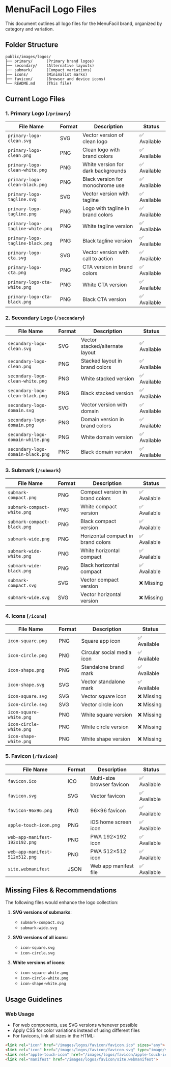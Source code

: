 # MenuFacil Logo Files

This document outlines all logo files for the MenuFacil brand, organized by category and variation.

## Folder Structure

```
public/images/logos/
├── primary/      (Primary brand logos)
├── secondary/    (Alternative layouts)
├── submark/      (Compact variations)
├── icons/        (Minimalist marks)
├── favicon/      (Browser and device icons)
└── README.md     (This file)
```

## Current Logo Files

### 1. Primary Logo (`/primary`)

| File Name | Format | Description | Status |
|-----------|--------|-------------|--------|
| `primary-logo-clean.svg` | SVG | Vector version of clean logo | ✅ Available |
| `primary-logo-clean.png` | PNG | Clean logo with brand colors | ✅ Available |
| `primary-logo-clean-white.png` | PNG | White version for dark backgrounds | ✅ Available |
| `primary-logo-clean-black.png` | PNG | Black version for monochrome use | ✅ Available |
| `primary-logo-tagline.svg` | SVG | Vector version with tagline | ✅ Available |
| `primary-logo-tagline.png` | PNG | Logo with tagline in brand colors | ✅ Available |
| `primary-logo-tagline-white.png` | PNG | White tagline version | ✅ Available |
| `primary-logo-tagline-black.png` | PNG | Black tagline version | ✅ Available |
| `primary-logo-cta.svg` | SVG | Vector version with call to action | ✅ Available |
| `primary-logo-cta.png` | PNG | CTA version in brand colors | ✅ Available |
| `primary-logo-cta-white.png` | PNG | White CTA version | ✅ Available |
| `primary-logo-cta-black.png` | PNG | Black CTA version | ✅ Available |

### 2. Secondary Logo (`/secondary`)

| File Name | Format | Description | Status |
|-----------|--------|-------------|--------|
| `secondary-logo-clean.svg` | SVG | Vector stacked/alternate layout | ✅ Available |
| `secondary-logo-clean.png` | PNG | Stacked layout in brand colors | ✅ Available |
| `secondary-logo-clean-white.png` | PNG | White stacked version | ✅ Available |
| `secondary-logo-clean-black.png` | PNG | Black stacked version | ✅ Available |
| `secondary-logo-domain.svg` | SVG | Vector version with domain | ✅ Available |
| `secondary-logo-domain.png` | PNG | Domain version in brand colors | ✅ Available |
| `secondary-logo-domain-white.png` | PNG | White domain version | ✅ Available |
| `secondary-logo-domain-black.png` | PNG | Black domain version | ✅ Available |

### 3. Submark (`/submark`)

| File Name | Format | Description | Status |
|-----------|--------|-------------|--------|
| `submark-compact.png` | PNG | Compact version in brand colors | ✅ Available |
| `submark-compact-white.png` | PNG | White compact version | ✅ Available |
| `submark-compact-black.png` | PNG | Black compact version | ✅ Available |
| `submark-wide.png` | PNG | Horizontal compact in brand colors | ✅ Available |
| `submark-wide-white.png` | PNG | White horizontal compact | ✅ Available |
| `submark-wide-black.png` | PNG | Black horizontal compact | ✅ Available |
| `submark-compact.svg` | SVG | Vector compact version | ❌ Missing |
| `submark-wide.svg` | SVG | Vector horizontal version | ❌ Missing |

### 4. Icons (`/icons`)

| File Name | Format | Description | Status |
|-----------|--------|-------------|--------|
| `icon-square.png` | PNG | Square app icon | ✅ Available |
| `icon-circle.png` | PNG | Circular social media icon | ✅ Available |
| `icon-shape.png` | PNG | Standalone brand mark | ✅ Available |
| `icon-shape.svg` | SVG | Vector standalone mark | ✅ Available |
| `icon-square.svg` | SVG | Vector square icon | ❌ Missing |
| `icon-circle.svg` | SVG | Vector circle icon | ❌ Missing |
| `icon-square-white.png` | PNG | White square version | ❌ Missing |
| `icon-circle-white.png` | PNG | White circle version | ❌ Missing |
| `icon-shape-white.png` | PNG | White shape version | ❌ Missing |

### 5. Favicon (`/favicon`)

| File Name | Format | Description | Status |
|-----------|--------|-------------|--------|
| `favicon.ico` | ICO | Multi-size browser favicon | ✅ Available |
| `favicon.svg` | SVG | Vector favicon | ✅ Available |
| `favicon-96x96.png` | PNG | 96×96 favicon | ✅ Available |
| `apple-touch-icon.png` | PNG | iOS home screen icon | ✅ Available |
| `web-app-manifest-192x192.png` | PNG | PWA 192×192 icon | ✅ Available |
| `web-app-manifest-512x512.png` | PNG | PWA 512×512 icon | ✅ Available |
| `site.webmanifest` | JSON | Web app manifest file | ✅ Available |

## Missing Files & Recommendations

The following files would enhance the logo collection:

1. **SVG versions of submarks**:
   - `submark-compact.svg`
   - `submark-wide.svg`

2. **SVG versions of all icons**:
   - `icon-square.svg`
   - `icon-circle.svg`

3. **White versions of icons**:
   - `icon-square-white.png`
   - `icon-circle-white.png`
   - `icon-shape-white.png` 

## Usage Guidelines

### Web Usage

- For web components, use SVG versions whenever possible
- Apply CSS for color variations instead of using different files
- For favicons, link all sizes in the HTML:

```html
<link rel="icon" href="/images/logos/favicon/favicon.ico" sizes="any">
<link rel="icon" href="/images/logos/favicon/favicon.svg" type="image/svg+xml">
<link rel="apple-touch-icon" href="/images/logos/favicon/apple-touch-icon.png">
<link rel="manifest" href="/images/logos/favicon/site.webmanifest">
```